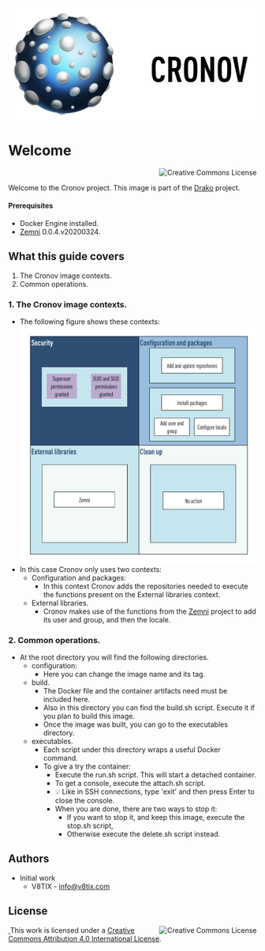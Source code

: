 ![cronov image](./resources/cronov-title.png)

# Welcome

<a rel="license" href="http://creativecommons.org/licenses/by/4.0/"><img alt="Creative Commons License" style="display: block; border-width:0; float: right" align="left" src="https://i.creativecommons.org/l/by/4.0/88x31.png"/></a><br/>

Welcome to the Cronov project. This image is part of the [Drako](https://github.com/v8tix/drako) project.

#### Prerequisites
* Docker Engine installed.
* [Zemni](https://github.com/v8tix/zemni) 0.0.4.v20200324.

## What this guide covers
1. The Cronov image contexts.
2. Common operations.
### 1. The Cronov image contexts.
* The following figure shows these contexts:
![cronov image](resources/cronov-contexts.png)
* In this case Cronov only uses two contexts: 
  * Configuration and packages: 
    * In this context Cronov adds the repositories needed to execute the functions present on the External libraries context.  
  * External libraries. 
    * Cronov makes use of the functions from the [Zemni](https://github.com/v8tix/zemni) project to add its user and group, and then the locale.
### 2. Common operations.
* At the root directory you will find the following directories.
  * configuration:
    * Here you can change the image name and its tag. 
  * build.
    * The Docker file and the container artifacts need must be included here.
    * Also in this directory you can find the build.sh script. Execute it if you plan to build this image. 
    * Once the image was built, you can go to the executables directory.
  * executables.
    * Each script under this directory wraps a useful Docker command.
    * To give a try the container:
      * Execute the run.sh script. This will start a detached container.
      * To get a console, execute the attach.sh script.
      * :bulb: Like in SSH connections, type 'exit' and then press Enter to close the console.
      * When you are done, there are two ways to stop it:
        * If you want to stop it, and keep this image, execute the stop.sh script,         
        * Otherwise execute the delete.sh script instead.
## Authors
* Initial work
  * V8TIX - info@v8tix.com   
## License  
<a rel="license" href="http://creativecommons.org/licenses/by/4.0/"><img alt="Creative Commons License" style="display: block; border-width:0; float: right" align="left" src="https://i.creativecommons.org/l/by/4.0/88x31.png"/>&nbsp;</a>This work is licensed under a [Creative Commons Attribution 4.0 International License](http://creativecommons.org/licenses/by/4.0/).  
  













 